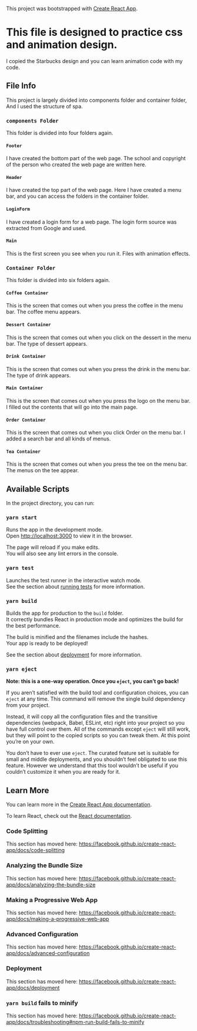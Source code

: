 This project was bootstrapped with [Create React App](https://github.com/facebook/create-react-app).

# This file is designed to practice css and animation design.

I copied the Starbucks design and you can learn animation code with my code.

## File Info

This project is largely divided into components folder and container folder, And I used the structure of spa.

### `components Folder`

This folder is divided into four folders again.

#### `Footer`

I have created the bottom part of the web page.
The school and copyright of the person who created the web page are written here.

#### `Header`

I have created the top part of the web page.
Here I have created a menu bar, and you can access the folders in the container folder.

#### `LoginForm`

I have created a login form for a web page.
The login form source was extracted from Google and used.

#### `Main`

This is the first screen you see when you run it.
Files with animation effects.

### `Container Folder`

This folder is divided into six folders again.

#### `Coffee Container`

This is the screen that comes out when you press the coffee in the menu bar. The coffee menu appears.

#### `Dessert Container`

This is the screen that comes out when you click on the dessert in the menu bar. The type of dessert appears.

#### `Drink Container`

This is the screen that comes out when you press the drink in the menu bar. The type of drink appears.

#### `Main Container`

This is the screen that comes out when you press the logo on the menu bar. I filled out the contents that will go into the main page.

#### `Order Container`

This is the screen that comes out when you click Order on the menu bar. I added a search bar and all kinds of menus.

#### `Tea Container`

This is the screen that comes out when you press the tee on the menu bar. The menus on the tee appear.

## Available Scripts

In the project directory, you can run:

### `yarn start`

Runs the app in the development mode.<br />
Open [http://localhost:3000](http://localhost:3000) to view it in the browser.

The page will reload if you make edits.<br />
You will also see any lint errors in the console.

### `yarn test`

Launches the test runner in the interactive watch mode.<br />
See the section about [running tests](https://facebook.github.io/create-react-app/docs/running-tests) for more information.

### `yarn build`

Builds the app for production to the `build` folder.<br />
It correctly bundles React in production mode and optimizes the build for the best performance.

The build is minified and the filenames include the hashes.<br />
Your app is ready to be deployed!

See the section about [deployment](https://facebook.github.io/create-react-app/docs/deployment) for more information.

### `yarn eject`

**Note: this is a one-way operation. Once you `eject`, you can’t go back!**

If you aren’t satisfied with the build tool and configuration choices, you can `eject` at any time. This command will remove the single build dependency from your project.

Instead, it will copy all the configuration files and the transitive dependencies (webpack, Babel, ESLint, etc) right into your project so you have full control over them. All of the commands except `eject` will still work, but they will point to the copied scripts so you can tweak them. At this point you’re on your own.

You don’t have to ever use `eject`. The curated feature set is suitable for small and middle deployments, and you shouldn’t feel obligated to use this feature. However we understand that this tool wouldn’t be useful if you couldn’t customize it when you are ready for it.

## Learn More

You can learn more in the [Create React App documentation](https://facebook.github.io/create-react-app/docs/getting-started).

To learn React, check out the [React documentation](https://reactjs.org/).

### Code Splitting

This section has moved here: https://facebook.github.io/create-react-app/docs/code-splitting

### Analyzing the Bundle Size

This section has moved here: https://facebook.github.io/create-react-app/docs/analyzing-the-bundle-size

### Making a Progressive Web App

This section has moved here: https://facebook.github.io/create-react-app/docs/making-a-progressive-web-app

### Advanced Configuration

This section has moved here: https://facebook.github.io/create-react-app/docs/advanced-configuration

### Deployment

This section has moved here: https://facebook.github.io/create-react-app/docs/deployment

### `yarn build` fails to minify

This section has moved here: https://facebook.github.io/create-react-app/docs/troubleshooting#npm-run-build-fails-to-minify
